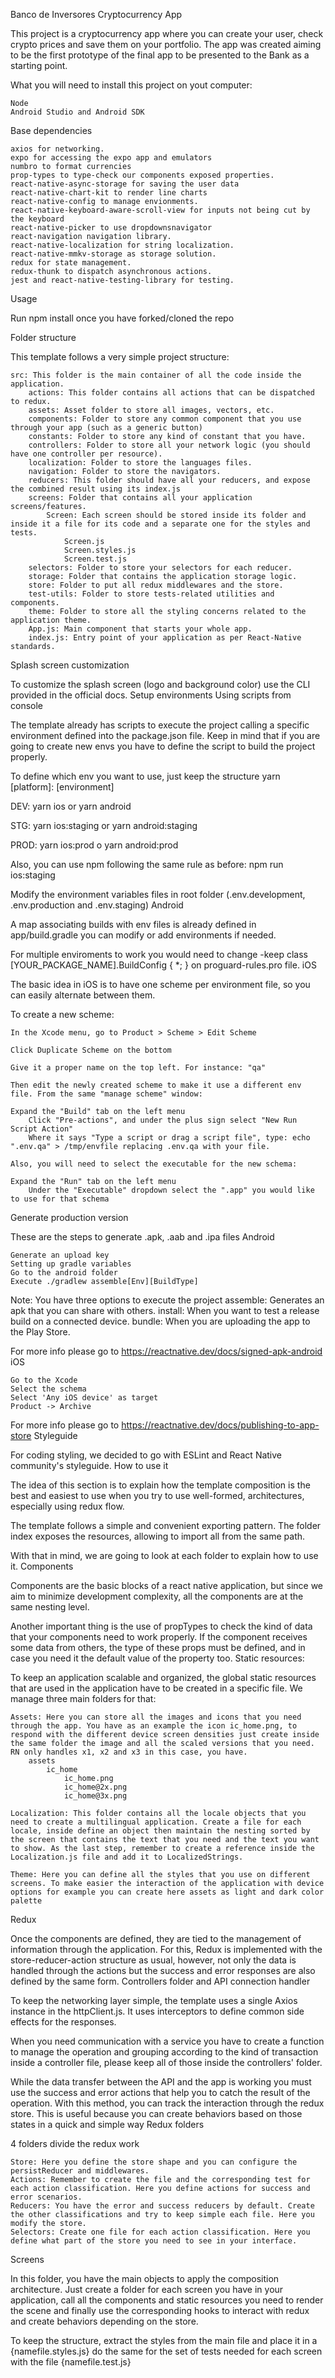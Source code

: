 Banco de Inversores Cryptocurrency App

This project is a cryptocurrency app where you can create your user, check crypto prices and save them on your portfolio. The app was created aiming to be the first prototype of the final app to be presented to the Bank as a starting point.

What you will need to install this project on yout computer:

    Node
    Android Studio and Android SDK

Base dependencies

    axios for networking.
    expo for accessing the expo app and emulators
    numbro to format currencies
    prop-types to type-check our components exposed properties.
    react-native-async-storage for saving the user data
    react-native-chart-kit to render line charts
    react-native-config to manage envionments.
    react-native-keyboard-aware-scroll-view for inputs not being cut by the keyboard
    react-native-picker to use dropdownsnavigator
    react-navigation navigation library.
    react-native-localization for string localization.
    react-native-mmkv-storage as storage solution.
    redux for state management.
    redux-thunk to dispatch asynchronous actions.
    jest and react-native-testing-library for testing.

Usage

Run npm install once you have forked/cloned the repo

Folder structure

This template follows a very simple project structure:

    src: This folder is the main container of all the code inside the application.
        actions: This folder contains all actions that can be dispatched to redux.
        assets: Asset folder to store all images, vectors, etc.
        components: Folder to store any common component that you use through your app (such as a generic button)
        constants: Folder to store any kind of constant that you have.
        controllers: Folder to store all your network logic (you should have one controller per resource).
        localization: Folder to store the languages files.
        navigation: Folder to store the navigators.
        reducers: This folder should have all your reducers, and expose the combined result using its index.js
        screens: Folder that contains all your application screens/features.
            Screen: Each screen should be stored inside its folder and inside it a file for its code and a separate one for the styles and tests.
                Screen.js
                Screen.styles.js
                Screen.test.js
        selectors: Folder to store your selectors for each reducer.
        storage: Folder that contains the application storage logic.
        store: Folder to put all redux middlewares and the store.
        test-utils: Folder to store tests-related utilities and components.
        theme: Folder to store all the styling concerns related to the application theme.
        App.js: Main component that starts your whole app.
        index.js: Entry point of your application as per React-Native standards.

Splash screen customization

To customize the splash screen (logo and background color) use the CLI provided in the official docs.
Setup environments
Using scripts from console

The template already has scripts to execute the project calling a specific environment defined into the package.json file. Keep in mind that if you are going to create new envs you have to define the script to build the project properly.

To define which env you want to use, just keep the structure yarn [platform]: [environment]

DEV: yarn ios or yarn android

STG: yarn ios:staging or yarn android:staging

PROD: yarn ios:prod o yarn android:prod

Also, you can use npm following the same rule as before: npm run ios:staging

Modify the environment variables files in root folder (.env.development, .env.production and .env.staging)
Android

A map associating builds with env files is already defined in app/build.gradle you can modify or add environments if needed.

For multiple enviroments to work you would need to change -keep class [YOUR_PACKAGE_NAME].BuildConfig { *; } on proguard-rules.pro file.
iOS

The basic idea in iOS is to have one scheme per environment file, so you can easily alternate between them.

To create a new scheme:

    In the Xcode menu, go to Product > Scheme > Edit Scheme

    Click Duplicate Scheme on the bottom

    Give it a proper name on the top left. For instance: "qa"

    Then edit the newly created scheme to make it use a different env file. From the same "manage scheme" window:

    Expand the "Build" tab on the left menu
        Click "Pre-actions", and under the plus sign select "New Run Script Action"
        Where it says "Type a script or drag a script file", type: echo ".env.qa" > /tmp/envfile replacing .env.qa with your file.

    Also, you will need to select the executable for the new schema:

    Expand the "Run" tab on the left menu
        Under the "Executable" dropdown select the ".app" you would like to use for that schema

Generate production version

These are the steps to generate .apk, .aab and .ipa files
Android

    Generate an upload key
    Setting up gradle variables
    Go to the android folder
    Execute ./gradlew assemble[Env][BuildType]

Note: You have three options to execute the project assemble: Generates an apk that you can share with others. install: When you want to test a release build on a connected device. bundle: When you are uploading the app to the Play Store.

For more info please go to https://reactnative.dev/docs/signed-apk-android
iOS

    Go to the Xcode
    Select the schema
    Select 'Any iOS device' as target
    Product -> Archive

For more info please go to https://reactnative.dev/docs/publishing-to-app-store
Styleguide

For coding styling, we decided to go with ESLint and React Native community's styleguide.
How to use it

The idea of this section is to explain how the template composition is the best and easiest to use when you try to use well-formed, architectures, especially using redux flow.

The template follows a simple and convenient exporting pattern. The folder index exposes the resources, allowing to import all from the same path.

With that in mind, we are going to look at each folder to explain how to use it.
Components

Components are the basic blocks of a react native application, but since we​​ aim to minimize development complexity, all the components are at the same nesting level.

Another important thing is the use of propTypes to check the kind of data that your components need to work properly. If the component receives some data from others, the type of these props must be defined, and in case you need it the default value of the property too.
Static resources:

To keep an application scalable and organized, the global static resources that are used in the application have to be created in a specific file.
We manage three main folders for that:

    Assets: Here you can store all the images and icons that you need through the app. You have as an example the icon ic_home.png, to respond with the different device screen densities just create inside the same folder the image and all the scaled versions that you need. RN only handles x1, x2 and x3 in this case, you have.
        assets
            ic_home
                ic_home.png
                ic_home@2x.png
                ic_home@3x.png

    Localization: This folder contains all the locale objects that you need to create a multilingual application. Create a file for each locale, inside define an object then maintain the nesting sorted by the screen that contains the text that you need and the text you want to show. As the last step, remember to create a reference inside the Localization.js file and add it to LocalizedStrings.

    Theme: Here you can define all the styles that you use on different screens. To make easier the interaction of the application with device options for example you can create here assets as light and dark color palette

Redux

Once the components are defined, they are tied to the management of information through the application. For this, Redux is implemented with the store-reducer-action structure as usual, however, not only the data is handled through the actions but the success and error responses are also defined by the same form.
Controllers folder and API connection handler

To keep the networking layer simple, the template uses a single Axios instance in the httpClient.js. It uses interceptors to define common side effects for the responses.

When you need communication with a service you have to create a function to manage the operation and grouping according to the kind of transaction inside a controller file, please keep all of those inside the controllers' folder.

While the data transfer between the API and the app is working you must use the success and error actions that help you to catch the result of the operation. With this method, you can track the interaction through the redux store. This is useful because you can create behaviors based on those states in a quick and simple way
Redux folders

4 folders divide the redux work

    Store: Here you define the store shape and you can configure the persistReducer and middlewares.
    Actions: Remember to create the file and the corresponding test for each action classification. Here you define actions for success and error scenarios.
    Reducers: You have the error and success reducers by default. Create the other classifications and try to keep simple each file. Here you modify the store.
    Selectors: Create one file for each action classification. Here you define what part of the store you need to see in your interface.

Screens

In this folder, you have the main objects to apply the composition architecture. Just create a folder for each screen you have in your application, call all the components and static resources you need to render the scene and finally use the corresponding hooks to interact with redux and create behaviors depending on the store.

To keep the structure, extract the styles from the main file and place it in a {namefile.styles.js} do the same for the set of tests needed for each screen with the file {namefile.test.js}